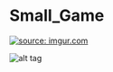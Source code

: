 # Small_Game

<a href="http://imgur.com/UbODf5g"><img src="http://i.imgur.com/HpIIsLM.gif" title="source: imgur.com" /></a>

![alt tag](http://i.imgur.com/HpIIsLM.gif)
